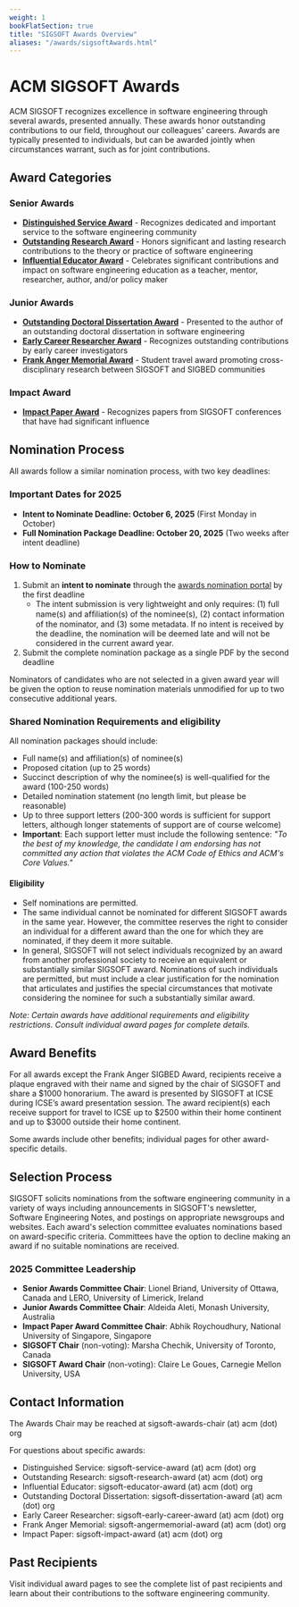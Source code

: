 ```yaml
---
weight: 1
bookFlatSection: true
title: "SIGSOFT Awards Overview"
aliases: "/awards/sigsoftAwards.html"
---
```


# ACM SIGSOFT Awards

ACM SIGSOFT recognizes excellence in software engineering through several
awards, presented annually. These awards honor outstanding contributions to our
field, throughout our colleagues' careers. Awards are typically presented to
individuals, but can be awarded jointly when circumstances warrant, such as for
joint contributions.  

## Award Categories

### Senior Awards
- **[Distinguished Service
Award](https://www2.sigsoft.org/awards/distinguishedservice/)** - Recognizes
dedicated and important service to the software engineering community 
- **[Outstanding Research Award](https://www2.sigsoft.org/awards/outstandingresearch/)** - Honors
significant and lasting research contributions to the theory or practice of
software engineering
- **[Influential Educator Award](https://www2.sigsoft.org/awards/influentialeducator/)** - Celebrates
significant contributions and impact on software engineering education as a
teacher, mentor, researcher, author, and/or policy maker

### Junior Awards
- **[Outstanding Doctoral Dissertation Award](https://www2.sigsoft.org/awards/dissertation/)** - Presented to the author of an outstanding doctoral dissertation in software engineering
- **[Early Career Researcher Award](https://www2.sigsoft.org/awards/earlycareerresearcher/)** - Recognizes outstanding contributions by early career investigators
- **[Frank Anger Memorial Award](https://www2.sigsoft.org/awards/anger/)** - Student travel award promoting cross-disciplinary research between SIGSOFT and SIGBED communities

### Impact Award
- **[Impact Paper Award](https://www2.sigsoft.org/awards/impactpaper/)** - Recognizes papers from SIGSOFT conferences that have had significant influence

## Nomination Process

All awards follow a similar nomination process, with two key deadlines:

### Important Dates for 2025
- **Intent to Nominate Deadline: October 6, 2025** (First Monday in October)
- **Full Nomination Package Deadline: October 20, 2025** (Two weeks after intent deadline)

### How to Nominate
1. Submit an **intent to nominate** through the [awards nomination portal](https://sigsoft-awards.hotcrp.com/) by the first deadline
   - The intent submission is very lightweight and only requires: (1) full name(s) and
   afﬁliation(s) of the nominee(s), (2) contact information of the nominator,
   and (3) some metadata. If no intent is received by the deadline, the
   nomination will be deemed late and will not be considered in the current award year. 
2. Submit the complete nomination package as a single PDF by the second deadline

Nominators of candidates who are not selected in a given award year will be
given the option to reuse nomination materials unmodified for up to two
consecutive additional years.

### Shared Nomination Requirements and eligibility

All nomination packages should include:
- Full name(s) and affiliation(s) of nominee(s)
- Proposed citation (up to 25 words)
- Succinct description of why the nominee(s) is well-qualified for the award (100-250 words)
- Detailed nomination statement (no length limit, but please be reasonable)
- Up to three support letters (200-300 words is sufficient for support letters, although longer statements of support are of course welcome)
- **Important**: Each support letter must include the following sentence: *"To the best of my knowledge, the candidate I am endorsing has not committed any action that violates the ACM Code of Ethics and ACM's Core Values."*


#### Eligibility 

- Self nominations are permitted.
- The same individual cannot be nominated for different SIGSOFT awards in the
  same year.  However, the committee reserves the right to consider an
  individual for a different award than the one for which they are nominated, if
  they deem it more suitable.
- In general, SIGSOFT will not select individuals recognized  by an award from
  another professional society to receive an equivalent or 
  substantially similar SIGSOFT award.  Nominations of such individuals are
  permitted, but must include a clear justification for the nomination that articulates
  and justifies the special circumstances that motivate considering the nominee
  for such a substantially similar award.  

*Note: Certain awards have additional requirements and eligibility
 restrictions. Consult individual award pages for complete details.*


## Award Benefits

For all awards except the Frank Anger SIGBED Award, recipients receive a plaque
engraved with their name and signed by the chair of SIGSOFT and share a $1000
honorarium. The award is presented by SIGSOFT at ICSE during ICSE’s award
presentation session. The award recipient(s) each receive support for travel to
ICSE up to $2500 within their home continent and up to $3000 outside their home
continent.

Some awards include other benefits; individual pages for other award-specific details. 

## Selection Process

SIGSOFT solicits nominations from the software engineering community in a
variety of ways including announcements in SIGSOFT's newsletter, Software
Engineering Notes, and postings on appropriate newsgroups and websites. Each
award's selection committee evaluates nominations based on award-specific criteria.
Committees have the option to decline making an award if no suitable nominations
are received.

### 2025 Committee Leadership
- **Senior Awards Committee Chair**: Lionel Briand, University of Ottawa, Canada and LERO, University of Limerick, Ireland
- **Junior Awards Committee Chair**: Aldeida Aleti, Monash University, Australia
- **Impact Paper Award Committee Chair**: Abhik Roychoudhury, National University of Singapore, Singapore
- **SIGSOFT Chair** (non-voting): Marsha Chechik, University of Toronto, Canada
- **SIGSOFT Award Chair** (non-voting): Claire Le Goues, Carnegie Mellon University, USA

## Contact Information

The Awards Chair may be reached at sigsoft-awards-chair (at) acm (dot) org

For questions about specific awards:
- Distinguished Service: sigsoft-service-award (at) acm (dot) org
- Outstanding Research: sigsoft-research-award (at) acm (dot) org
- Influential Educator: sigsoft-educator-award (at) acm (dot) org
- Outstanding Doctoral Dissertation: sigsoft-dissertation-award (at) acm (dot) org
- Early Career Researcher: sigsoft-early-career-award (at) acm (dot) org
- Frank Anger Memorial: sigsoft-angermemorial-award (at) acm (dot) org
- Impact Paper: sigsoft-impact-award (at) acm (dot) org



## Past Recipients

Visit individual award pages to see the complete list of past recipients and
learn about their contributions to the software engineering community.

